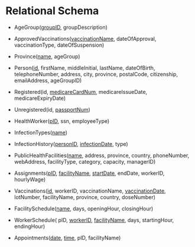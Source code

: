 # Relational Schema
- AgeGroup(<ins>groupID</ins>, groupDescription)

- ApprovedVaccinations(<ins>vaccinationName</ins>, dateOfApproval, vaccinationType, dateOfSuspension)

- Province(<ins>name</ins>, ageGroup)

- Person(<ins>id</ins>, firstName, middleInitial, lastName, dateOfBirth, telephoneNumber, address, city, province, postalCode, citizenship, emailAddress, ageGroupID)

- Registered(id, <ins>medicareCardNum</ins>, medicareIssueDate, medicareExpiryDate)

- Unregistered(id, <ins>passportNum</ins>)

- HealthWorker(<ins>pID</ins>, ssn, employeeType)

- InfectionTypes(<ins>name</ins>)

- InfectionHistory(<ins>personID</ins>, <ins>infectionDate</ins>, type)

- PublicHealthFacilities(<ins>name</ins>, address, province, country, phoneNumber, webAddress, facilityType, category, capacity, managerID)

- Assignments(<ins>pID</ins>, <ins>facilityName</ins>, <ins>startDate</ins>, endDate, workerID, hourlyWage)

- Vaccinations(<ins>id</ins>, workerID, vaccinationName, <ins>vaccinationDate</ins>, lotNumber, facilityName, province, country, doseNumber)

- FacilitySchedule(<ins>name</ins>, days, openingHour, closingHour)

- WorkerSchedule( pID, <ins>workerID</ins>, <ins>facilityName</ins>, days, startingHour, endingHour)

- Appointments(<ins>date</ins>, <ins>time</ins>, pID, facilityName)
